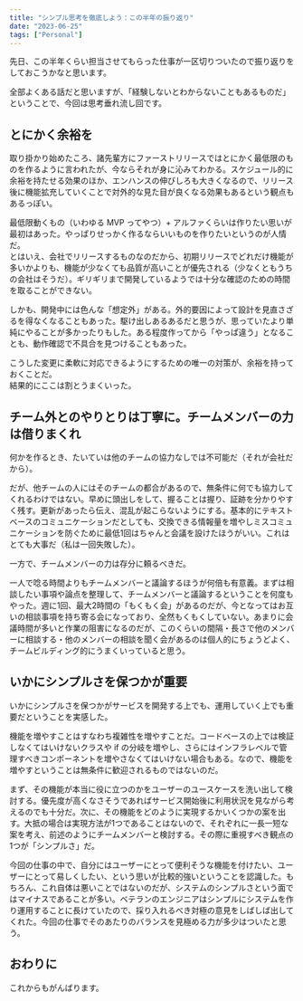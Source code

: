 ```yaml
---
title: "シンプル思考を徹底しよう：この半年の振り返り"
date: "2023-06-25"
tags: ["Personal"]
---
```


先日、この半年くらい担当させてもらった仕事が一区切りついたので振り返りをしておこうかなと思います。

全部よくある話だと思いますが、「経験しないとわからないこともあるものだ」ということで、今回は思考垂れ流し回です。

## とにかく余裕を

取り掛かり始めたころ、諸先輩方にファーストリリースではとにかく最低限のものを作るように言われたが、今ならそれが身に沁みてわかる。スケジュール的に余裕を持たせる効果のほか、エンハンスの伸びしろも大きくなるので、リリース後に機能拡充していくことで対外的な見た目が良くなる効果もあるという観点もあるっぽい。

最低限動くもの（いわゆる MVP ってやつ）+ アルファくらいは作りたい思いが最初はあった。やっぱりせっかく作るならいいものを作りたいというのが人情だ。  
とはいえ、会社でリリースするものなのだから、初期リリースでどれだけ機能が多いかよりも、機能が少なくても品質が高いことが優先される（少なくともうちの会社はそうだ）。ギリギリまで開発しているようでは十分な確認のための時間を取ることができない。

しかも、開発中には色んな「想定外」がある。外的要因によって設計を見直さざるを得なくなることもあった。駆け出しあるあるだと思うが、思っていたより単純にやることが多かったりもした。ある程度作ってから「やっぱ違う」となることも、動作確認で不具合を見つけることもあった。

こうした変更に柔軟に対応できるようにするための唯一の対策が、余裕を持っておくことだ。  
結果的にここは割とうまくいった。

## チーム外とのやりとりは丁寧に。チームメンバーの力は借りまくれ

何かを作るとき、たいていは他のチームの協力なしでは不可能だ（それが会社だから）。

だが、他チームの人にはそのチームの都合があるので、無条件に何でも協力してくれるわけではない。早めに頭出しをして、握ることは握り、証跡を分かりやすく残す。更新があったら伝え、混乱が起こらないようにする。基本的にテキストベースのコミュニケーションだとしても、交換できる情報量を増やしミスコミュニケーションを防ぐために最低1回はちゃんと会議を設けたほうがいい。これはとても大事だ（私は一回失敗した）。

一方で、チームメンバーの力は存分に頼るべきだ。

一人で唸る時間よりもチームメンバーと議論するほうが何倍も有意義。まずは相談したい事項や論点を整理して、チームメンバーと議論するということを何度もやった。週に1回、最大2時間の「もくもく会」があるのだが、今となってはお互いの相談事項を持ち寄る会になっており、全然もくもくしていない。あまりに会議時間が多いと作業の阻害になるのだが、このくらいの間隔・長さで他のメンバーに相談する・他のメンバーの相談を聞く会があるのは個人的にちょうどよく、チームビルディング的にうまくいっていると思う。

## いかにシンプルさを保つかが重要

いかにシンプルさを保つかがサービスを開発する上でも、運用していく上でも重要だということを実感した。

機能を増やすことはすなわち複雑性を増やすことだ。コードベースの上では検証しなくてはいけないクラスや if の分岐を増やし、さらにはインフラレベルで管理すべきコンポーネントを増やさなくてはいけない場合もある。なので、機能を増やすということは無条件に歓迎されるものではないのだ。

まず、その機能が本当に役に立つのかをユーザーのユースケースを洗い出して検討する。優先度が高くなさそうであればサービス開始後に利用状況を見ながら考えるのでも十分だ。次に、その機能をどのように実現するかいくつかの案を出す。大抵の場合は実現方法が1つであることはないので、それぞれに一長一短な案を考え、前述のようにチームメンバーと検討する。その際に重視すべき観点の1つが「シンプルさ」だ。

今回の仕事の中で、自分にはユーザーにとって便利そうな機能を付けたい、ユーザーにとって易しくしたい、という思いが比較的強いということを認識した。もちろん、これ自体は悪いことではないのだが、システムのシンプルさという面ではマイナスであることが多い。ベテランのエンジニアはシンプルにシステムを作り運用することに長けていたので、採り入れるべき対極の意見をしばしば出してくれた。今回の仕事でそのあたりのバランスを見極める力が多少はついたと思う。

## おわりに

これからもがんばります。
